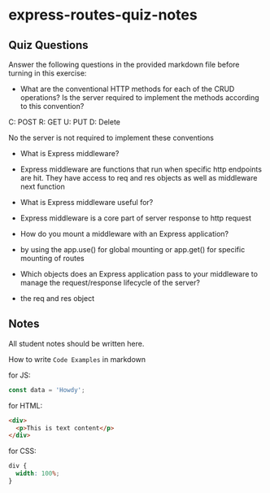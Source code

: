 # express-routes-quiz-notes

## Quiz Questions

Answer the following questions in the provided markdown file before turning in this exercise:

- What are the conventional HTTP methods for each of the CRUD operations? Is the server required to implement the methods according to this convention?

C: POST
R: GET
U: PUT
D: Delete

No the server is not required to implement these conventions

- What is Express middleware?

- Express middleware are functions that run when specific http endpoints are hit. They have access to req and res objects as well as middleware next function

- What is Express middleware useful for?

- Express middleware is a core part of server response to http request

- How do you mount a middleware with an Express application?

- by using the app.use() for global mounting or app.get() for specific mounting of routes

- Which objects does an Express application pass to your middleware to manage the request/response lifecycle of the server?

- the req and res object

## Notes

All student notes should be written here.

How to write `Code Examples` in markdown

for JS:

```javascript
const data = 'Howdy';
```

for HTML:

```html
<div>
  <p>This is text content</p>
</div>
```

for CSS:

```css
div {
  width: 100%;
}
```
